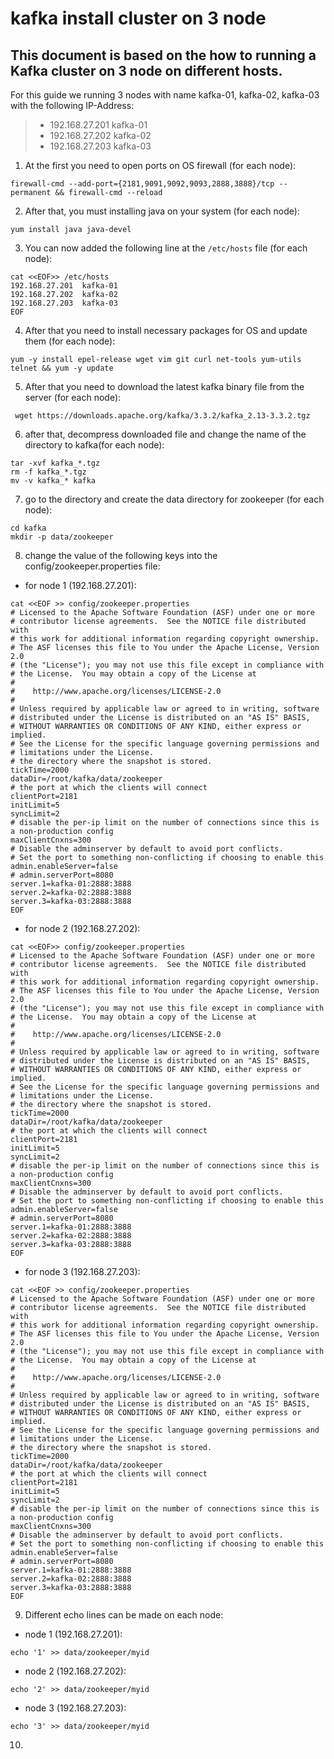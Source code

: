 # kafka install cluster on 3 node
## This document is based on the how to running a Kafka cluster on 3 node on different hosts.
For this guide we running 3 nodes with name kafka-01, kafka-02, kafka-03 with the following IP-Address:
>- 192.168.27.201  kafka-01
>- 192.168.27.202  kafka-02
>- 192.168.27.203  kafka-03

1. At the first you need to open ports on OS firewall (for each node):
```
firewall-cmd --add-port={2181,9091,9092,9093,2888,3888}/tcp --permanent && firewall-cmd --reload
```
2. After that, you must installing java on your system (for each node):
```
yum install java java-devel
```
3. You can now added the following line at the `/etc/hosts` file (for each node):
```
cat <<EOF>> /etc/hosts
192.168.27.201  kafka-01
192.168.27.202  kafka-02
192.168.27.203  kafka-03
EOF
```
4. After that you need to install necessary packages for OS and update them (for each node):
```
yum -y install epel-release wget vim git curl net-tools yum-utils telnet && yum -y update
```
5. After that you need to download the latest kafka binary file from the server (for each node):
```
 wget https://downloads.apache.org/kafka/3.3.2/kafka_2.13-3.3.2.tgz
```
6. after that, decompress downloaded file and change the name of the directory to kafka(for each node):
```
tar -xvf kafka_*.tgz
rm -f kafka_*.tgz
mv -v kafka_* kafka
```
7. go to the directory and create the data directory for zookeeper (for each node):
```
cd kafka
mkdir -p data/zookeeper
```
8. change the value of the following keys into the config/zookeeper.properties file:
- for node 1 (192.168.27.201):
```
cat <<EOF >> config/zookeeper.properties
# Licensed to the Apache Software Foundation (ASF) under one or more
# contributor license agreements.  See the NOTICE file distributed with
# this work for additional information regarding copyright ownership.
# The ASF licenses this file to You under the Apache License, Version 2.0
# (the "License"); you may not use this file except in compliance with
# the License.  You may obtain a copy of the License at
#
#    http://www.apache.org/licenses/LICENSE-2.0
#
# Unless required by applicable law or agreed to in writing, software
# distributed under the License is distributed on an "AS IS" BASIS,
# WITHOUT WARRANTIES OR CONDITIONS OF ANY KIND, either express or implied.
# See the License for the specific language governing permissions and
# limitations under the License.
# the directory where the snapshot is stored.
tickTime=2000
dataDir=/root/kafka/data/zookeeper
# the port at which the clients will connect
clientPort=2181
initLimit=5
syncLimit=2
# disable the per-ip limit on the number of connections since this is a non-production config
maxClientCnxns=300
# Disable the adminserver by default to avoid port conflicts.
# Set the port to something non-conflicting if choosing to enable this
admin.enableServer=false
# admin.serverPort=8080
server.1=kafka-01:2888:3888
server.2=kafka-02:2888:3888
server.3=kafka-03:2888:3888
EOF
```
- for node 2 (192.168.27.202):
```
cat <<EOF>> config/zookeeper.properties
# Licensed to the Apache Software Foundation (ASF) under one or more
# contributor license agreements.  See the NOTICE file distributed with
# this work for additional information regarding copyright ownership.
# The ASF licenses this file to You under the Apache License, Version 2.0
# (the "License"); you may not use this file except in compliance with
# the License.  You may obtain a copy of the License at
#
#    http://www.apache.org/licenses/LICENSE-2.0
#
# Unless required by applicable law or agreed to in writing, software
# distributed under the License is distributed on an "AS IS" BASIS,
# WITHOUT WARRANTIES OR CONDITIONS OF ANY KIND, either express or implied.
# See the License for the specific language governing permissions and
# limitations under the License.
# the directory where the snapshot is stored.
tickTime=2000
dataDir=/root/kafka/data/zookeeper
# the port at which the clients will connect
clientPort=2181
initLimit=5
syncLimit=2
# disable the per-ip limit on the number of connections since this is a non-production config
maxClientCnxns=300
# Disable the adminserver by default to avoid port conflicts.
# Set the port to something non-conflicting if choosing to enable this
admin.enableServer=false
# admin.serverPort=8080
server.1=kafka-01:2888:3888
server.2=kafka-02:2888:3888
server.3=kafka-03:2888:3888
EOF
```
- for node 3 (192.168.27.203):
```
cat <<EOF >> config/zookeeper.properties
# Licensed to the Apache Software Foundation (ASF) under one or more
# contributor license agreements.  See the NOTICE file distributed with
# this work for additional information regarding copyright ownership.
# The ASF licenses this file to You under the Apache License, Version 2.0
# (the "License"); you may not use this file except in compliance with
# the License.  You may obtain a copy of the License at
#
#    http://www.apache.org/licenses/LICENSE-2.0
#
# Unless required by applicable law or agreed to in writing, software
# distributed under the License is distributed on an "AS IS" BASIS,
# WITHOUT WARRANTIES OR CONDITIONS OF ANY KIND, either express or implied.
# See the License for the specific language governing permissions and
# limitations under the License.
# the directory where the snapshot is stored.
tickTime=2000
dataDir=/root/kafka/data/zookeeper
# the port at which the clients will connect
clientPort=2181
initLimit=5
syncLimit=2
# disable the per-ip limit on the number of connections since this is a non-production config
maxClientCnxns=300
# Disable the adminserver by default to avoid port conflicts.
# Set the port to something non-conflicting if choosing to enable this
admin.enableServer=false
# admin.serverPort=8080
server.1=kafka-01:2888:3888
server.2=kafka-02:2888:3888
server.3=kafka-03:2888:3888
EOF
```
9. Different echo lines can be made on each node:
- node 1 (192.168.27.201):
```
echo '1' >> data/zookeeper/myid
```
- node 2 (192.168.27.202):
```
echo '2' >> data/zookeeper/myid
```
- node 3 (192.168.27.203):
```
echo '3' >> data/zookeeper/myid
```
10. 
